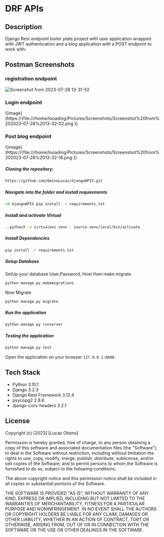 # DRF APIs
## Description
Django Rest endpoint boiler plate project with user application wrapped with JWT authentication and a blog application with a POST endpoint to work with.

## Postman Screenshots
### registration endpoint
![Screenshot from 2023-07-28 13-31-52](https://github.com/OwinoLucas/djangoAPIS/assets/60548928/ec8031c1-5971-4d0b-9c63-0623e3810591)
### Login endpoint
![image](https://{file:///home/looading/Pictures/Screenshots/Screenshot%20from%202023-07-28%2013-32-02.png
})
### Post blog endpoint
![image](https://{file:///home/looading/Pictures/Screenshots/Screenshot%20from%202023-07-28%2013-32-16.png
})

##### Cloning the repository:

```bash
https://github.com/OwinoLucas/djangoAPIS.git                                       
```

##### Navigate into the folder and install requirements

```bash
cd djangoAPIS pip install -r requirements.txt
```

##### Install and activate Virtual

```bash
- python3 -m virtualenv venv - source venv/local/bin/activate
```

##### Install Dependencies

```bash
pip install -r requirements.txt
```

##### Setup Database

SetUp your database User,Password, Host then make migrate

```bash
python manage.py makemigrations 
```

Now Migrate

```bash
python manage.py migrate
```

##### Run the application

```bash
python manage.py runserver
```

##### Testing the application

```bash
python manage.py test
```

Open the application on your browser `127.0.0.1:8000`.
## Tech Stack
* Python 3.10.1
* Django 3.2.3
* Django Rest Framework 3.12.4
* psycopg2 2.8.6
* django-cors-headers 3.2.1
## License
Copyright (c) [2023] [Lucas Otieno]

Permission is hereby granted, free of charge, to any person obtaining a copy
of this software and associated documentation files (the "Software"), to deal
in the Software without restriction, including without limitation the rights
to use, copy, modify, merge, publish, distribute, sublicense, and/or sell
copies of the Software, and to permit persons to whom the Software is
furnished to do so, subject to the following conditions:

The above copyright notice and this permission notice shall be included in all
copies or substantial portions of the Software.

THE SOFTWARE IS PROVIDED "AS IS", WITHOUT WARRANTY OF ANY KIND, EXPRESS OR
IMPLIED, INCLUDING BUT NOT LIMITED TO THE WARRANTIES OF MERCHANTABILITY,
FITNESS FOR A PARTICULAR PURPOSE AND NONINFRINGEMENT. IN NO EVENT SHALL THE
AUTHORS OR COPYRIGHT HOLDERS BE LIABLE FOR ANY CLAIM, DAMAGES OR OTHER
LIABILITY, WHETHER IN AN ACTION OF CONTRACT, TORT OR OTHERWISE, ARISING FROM,
OUT OF OR IN CONNECTION WITH THE SOFTWARE OR THE USE OR OTHER DEALINGS IN THE
SOFTWARE.